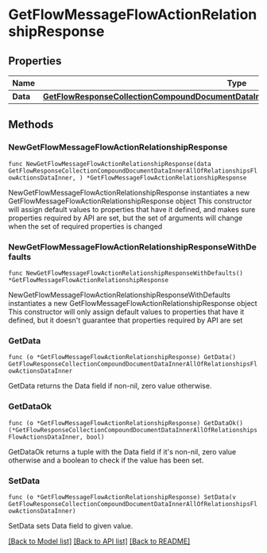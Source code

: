 # GetFlowMessageFlowActionRelationshipResponse

## Properties

Name | Type | Description | Notes
------------ | ------------- | ------------- | -------------
**Data** | [**GetFlowResponseCollectionCompoundDocumentDataInnerAllOfRelationshipsFlowActionsDataInner**](GetFlowResponseCollectionCompoundDocumentDataInnerAllOfRelationshipsFlowActionsDataInner.md) |  | 

## Methods

### NewGetFlowMessageFlowActionRelationshipResponse

`func NewGetFlowMessageFlowActionRelationshipResponse(data GetFlowResponseCollectionCompoundDocumentDataInnerAllOfRelationshipsFlowActionsDataInner, ) *GetFlowMessageFlowActionRelationshipResponse`

NewGetFlowMessageFlowActionRelationshipResponse instantiates a new GetFlowMessageFlowActionRelationshipResponse object
This constructor will assign default values to properties that have it defined,
and makes sure properties required by API are set, but the set of arguments
will change when the set of required properties is changed

### NewGetFlowMessageFlowActionRelationshipResponseWithDefaults

`func NewGetFlowMessageFlowActionRelationshipResponseWithDefaults() *GetFlowMessageFlowActionRelationshipResponse`

NewGetFlowMessageFlowActionRelationshipResponseWithDefaults instantiates a new GetFlowMessageFlowActionRelationshipResponse object
This constructor will only assign default values to properties that have it defined,
but it doesn't guarantee that properties required by API are set

### GetData

`func (o *GetFlowMessageFlowActionRelationshipResponse) GetData() GetFlowResponseCollectionCompoundDocumentDataInnerAllOfRelationshipsFlowActionsDataInner`

GetData returns the Data field if non-nil, zero value otherwise.

### GetDataOk

`func (o *GetFlowMessageFlowActionRelationshipResponse) GetDataOk() (*GetFlowResponseCollectionCompoundDocumentDataInnerAllOfRelationshipsFlowActionsDataInner, bool)`

GetDataOk returns a tuple with the Data field if it's non-nil, zero value otherwise
and a boolean to check if the value has been set.

### SetData

`func (o *GetFlowMessageFlowActionRelationshipResponse) SetData(v GetFlowResponseCollectionCompoundDocumentDataInnerAllOfRelationshipsFlowActionsDataInner)`

SetData sets Data field to given value.



[[Back to Model list]](../README.md#documentation-for-models) [[Back to API list]](../README.md#documentation-for-api-endpoints) [[Back to README]](../README.md)


